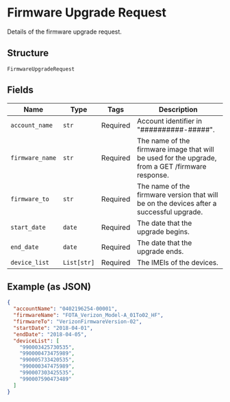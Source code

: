 
# Firmware Upgrade Request

Details of the firmware upgrade request.

## Structure

`FirmwareUpgradeRequest`

## Fields

| Name | Type | Tags | Description |
|  --- | --- | --- | --- |
| `account_name` | `str` | Required | Account identifier in "##########-#####". |
| `firmware_name` | `str` | Required | The name of the firmware image that will be used for the upgrade, from a GET /firmware response. |
| `firmware_to` | `str` | Required | The name of the firmware version that will be on the devices after a successful upgrade. |
| `start_date` | `date` | Required | The date that the upgrade begins. |
| `end_date` | `date` | Required | The date that the upgrade ends. |
| `device_list` | `List[str]` | Required | The IMEIs of the devices. |

## Example (as JSON)

```json
{
  "accountName": "0402196254-00001",
  "firmwareName": "FOTA_Verizon_Model-A_01To02_HF",
  "firmwareTo": "VerizonFirmwareVersion-02",
  "startDate": "2018-04-01",
  "endDate": "2018-04-05",
  "deviceList": [
    "990003425730535",
    "990000473475989",
    "990005733420535",
    "990000347475989",
    "990007303425535",
    "990007590473489"
  ]
}
```

